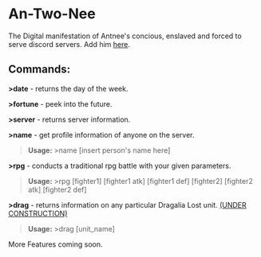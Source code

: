 # An-Two-Nee 
The Digital manifestation of Antnee's concious, enslaved and forced to serve discord servers. Add him [here](https://discordapp.com/oauth2/authorize?&client_id=577853873088102400&scope=bot&permissions=8).

## Commands:
**\>date** - returns the day of the week.

**\>fortune** - peek into the future.
  
**\>server** - returns server information.

**\>name** - get profile information of anyone on the server.

  >**Usage:** >name [insert person's name here] 

**\>rpg** - conducts a traditional rpg battle with your given parameters.
  
  >**Usage:** >rpg [fighter1] [fighter1 atk] [fighter1 def] [fighter2] [fighter2 atk] [fighter2 def]

**\>drag** - returns information on any particular Dragalia Lost unit. [(UNDER CONSTRUCTION)](https://imgur.com/AG4LJsl)
  
  >**Usage:** >drag [unit_name]
  
  
  
More Features coming soon.
